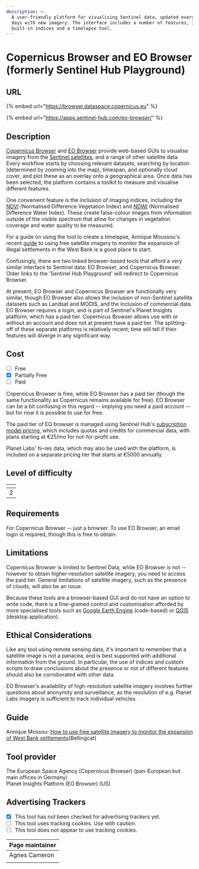 ```yaml
---
description: >-
  A user-friendly platform for visualising Sentinel data, updated every 5-10
  days with new imagery. The interface includes a number of features, including
  built-in indices and a timelapse tool.
---
```


# Copernicus Browser and EO Browser (formerly Sentinel Hub Playground)

## URL

{% embed url="https://browser.dataspace.copernicus.eu" %}

{% embed url="https://apps.sentinel-hub.com/eo-browser/" %}

## Description

[Copernicus Browser](https://browser.dataspace.copernicus.eu/) and [EO Browser](https://apps.sentinel-hub.com/eo-browser) provide web-based GUIs to visualise imagery from the [Sentinel satellites](https://en.wikipedia.org/wiki/Copernicus\_Programme#Sentinel\_missions), and a range of other satellite data. Every workflow starts by choosing relevant datasets, searching by location (determined by zooming into the map), timespan, and optionally cloud cover, and plot these as an overlay onto a geographical area. Once data has been selected, the platform contains a toolkit to measure and visualise different features.

One convenient feature is the inclusion of imaging indices, including the [NDVI](https://eos.com/make-an-analysis/ndvi/) (Normalised Difference Vegetation Index) and [NDWI](https://eos.com/make-an-analysis/ndwi/) (Normalised Difference Water Index). These create false-colour images from information outside of the visible spectrum that allow for changes in vegetation coverage and water quality to be measured.

For a guide on using the tool to create a timelapse, Annique Moussou's recent [guide](https://www.bellingcat.com/resources/2024/05/17/how-to-use-free-satellite-imagery-to-monitor-the-expansion-of-west-bank-settlements/) to using free satellite imagery to monitor the expansion of illegal settlements in the West Bank is a good place to start.

Confusingly, there are two linked browser-based tools that afford a very similar interface to Sentinel data: EO Browser, and Copernicus Browser. Older links to the 'Sentinel Hub Playground' will redirect to Copernicus Browser.

At present, EO Browser and Copernicus Browser are functionally very similar, though EO Browser also allows the inclusion of non-Sentinel satellite datasets such as Landsat and MODIS, and the inclusion of commercial data. EO Browser requires a login, and is part of Sentinel's Planet Insights platform, which has a paid tier. Copernicus Browser allows use with or without an account and does not at present have a paid tier. The splitting-off of these separate platforms is relatively recent; time will tell if their features will diverge in any significant way.

## Cost

* [ ] Free
* [x] Partially Free
* [ ] Paid

Copernicus Browser is free, while EO Browser has a paid tier (though the same functionality as Copernicus remains available for free). EO Browser can be a bit confusing in this regard -- implying you need a paid account -- but for now it is possible to use for free.

The paid tier of EO browser is managed using Sentinel Hub's [subscription model pricing](https://www.sentinel-hub.com/pricing/), which includes quotas and credits for commercial data, with plans starting at €25/mo for not-for-profit use.&#x20;

Planet Labs' hi-res data, which may also be used with the platform, is included on a separate pricing tier that starts at €5000 annually.

## Level of difficulty

<table><thead><tr><th data-type="rating" data-max="5"></th></tr></thead><tbody><tr><td>2</td></tr></tbody></table>

## Requirements

For Copernicus Browser -- just a browser. To use EO Browser, an email login is required, though this is free to obtain.

## Limitations

Copernicus Browser is limited to Sentinel Data, while EO Browser is not -- however to obtain higher-resolution satellite imagery, you need to access the paid tier. General limitations of satellite imagery, such as the presence of clouds, will also be an issue.

Because these tools are a browser-based GUI and do not have an option to write code, there is a fine-grained control and customisation afforded by more specialised tools such as [Google Earth Engine](https://bellingcat.gitbook.io/toolkit/more/all-tools/google-earth-engine) (code-based) or [QGIS](https://bellingcat.gitbook.io/toolkit/more/all-tools/qgis) (desktop application).

## Ethical Considerations

Like any tool using remote sensing data, it's important to remember that a satellite image is not a panacea, and is best supported with additional information from the ground. In particular, the use of indices and custom scripts to draw conclusions about the presence or not of different features should also be corroborated with other data.

EO Browser's availability of high-resolution satellite imagery involves further questions about anonymity and surveillance, as the resolution of e.g. Planet Labs imagery is sufficient to track individual vehicles.

## Guide

Annique Mossou: [How to use free satellite imagery to monitor the expansion of West Bank settlements](https://www.bellingcat.com/resources/2024/05/17/how-to-use-free-satellite-imagery-to-monitor-the-expansion-of-west-bank-settlements/)(Bellingcat)

## Tool provider

The European Space Agency (Copernicus Browser) (pan-European but main offices in Germany)\
Planet Insights Platform (EO Browser) (US)

## Advertising Trackers

* [x] This tool has not been checked for advertising trackers yet.
* [ ] This tool uses tracking cookies. Use with caution.
* [ ] This tool does not appear to use tracking cookies.

| Page maintainer |
| --------------- |
| Agnes Cameron   |
|                 |
